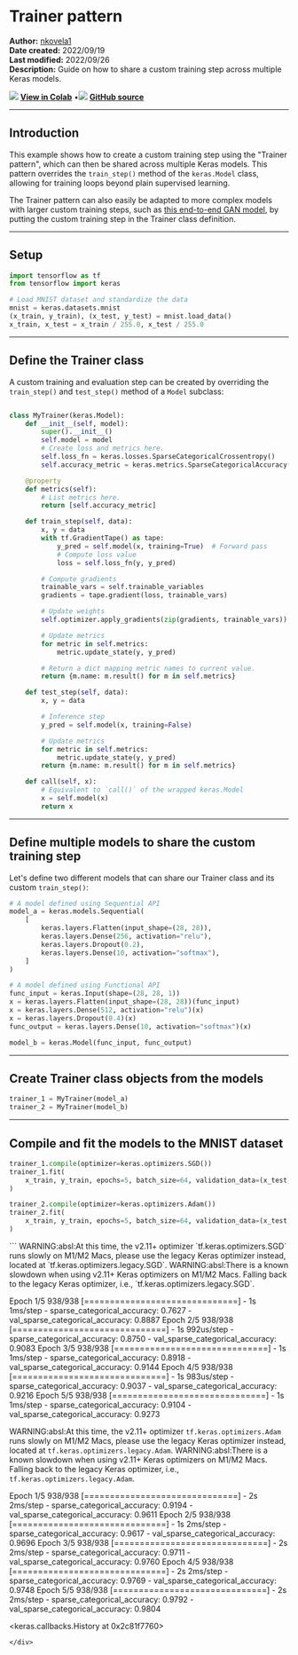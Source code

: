 # Trainer pattern

**Author:** [nkovela1](https://nkovela1.github.io/)<br>
**Date created:** 2022/09/19<br>
**Last modified:** 2022/09/26<br>
**Description:** Guide on how to share a custom training step across multiple Keras models.


<img class="k-inline-icon" src="https://colab.research.google.com/img/colab_favicon.ico"/> [**View in Colab**](https://colab.research.google.com/github/keras-team/keras-io/blob/master/examples/keras_recipes/ipynb/trainer_pattern.ipynb)  <span class="k-dot">•</span><img class="k-inline-icon" src="https://github.com/favicon.ico"/> [**GitHub source**](https://github.com/keras-team/keras-io/blob/master/examples/keras_recipes/trainer_pattern.py)



---
## Introduction

This example shows how to create a custom training step using the "Trainer pattern",
which can then be shared across multiple Keras models. This pattern overrides the
`train_step()` method of the `keras.Model` class, allowing for training loops
beyond plain supervised learning.

The Trainer pattern can also easily be adapted to more complex models with larger
custom training steps, such as
[this end-to-end GAN model](https://keras.io/guides/customizing_what_happens_in_fit/#wrapping-up-an-endtoend-gan-example),
by putting the custom training step in the Trainer class definition.

---
## Setup


```python
import tensorflow as tf
from tensorflow import keras

# Load MNIST dataset and standardize the data
mnist = keras.datasets.mnist
(x_train, y_train), (x_test, y_test) = mnist.load_data()
x_train, x_test = x_train / 255.0, x_test / 255.0

```

---
## Define the Trainer class

A custom training and evaluation step can be created by overriding
the `train_step()` and `test_step()` method of a `Model` subclass:


```python

class MyTrainer(keras.Model):
    def __init__(self, model):
        super().__init__()
        self.model = model
        # Create loss and metrics here.
        self.loss_fn = keras.losses.SparseCategoricalCrossentropy()
        self.accuracy_metric = keras.metrics.SparseCategoricalAccuracy()

    @property
    def metrics(self):
        # List metrics here.
        return [self.accuracy_metric]

    def train_step(self, data):
        x, y = data
        with tf.GradientTape() as tape:
            y_pred = self.model(x, training=True)  # Forward pass
            # Compute loss value
            loss = self.loss_fn(y, y_pred)

        # Compute gradients
        trainable_vars = self.trainable_variables
        gradients = tape.gradient(loss, trainable_vars)

        # Update weights
        self.optimizer.apply_gradients(zip(gradients, trainable_vars))

        # Update metrics
        for metric in self.metrics:
            metric.update_state(y, y_pred)

        # Return a dict mapping metric names to current value.
        return {m.name: m.result() for m in self.metrics}

    def test_step(self, data):
        x, y = data

        # Inference step
        y_pred = self.model(x, training=False)

        # Update metrics
        for metric in self.metrics:
            metric.update_state(y, y_pred)
        return {m.name: m.result() for m in self.metrics}

    def call(self, x):
        # Equivalent to `call()` of the wrapped keras.Model
        x = self.model(x)
        return x

```

---
## Define multiple models to share the custom training step

Let's define two different models that can share our Trainer class and its custom `train_step()`:


```python
# A model defined using Sequential API
model_a = keras.models.Sequential(
    [
        keras.layers.Flatten(input_shape=(28, 28)),
        keras.layers.Dense(256, activation="relu"),
        keras.layers.Dropout(0.2),
        keras.layers.Dense(10, activation="softmax"),
    ]
)

# A model defined using Functional API
func_input = keras.Input(shape=(28, 28, 1))
x = keras.layers.Flatten(input_shape=(28, 28))(func_input)
x = keras.layers.Dense(512, activation="relu")(x)
x = keras.layers.Dropout(0.4)(x)
func_output = keras.layers.Dense(10, activation="softmax")(x)

model_b = keras.Model(func_input, func_output)
```

---
## Create Trainer class objects from the models


```python
trainer_1 = MyTrainer(model_a)
trainer_2 = MyTrainer(model_b)
```

---
## Compile and fit the models to the MNIST dataset


```python
trainer_1.compile(optimizer=keras.optimizers.SGD())
trainer_1.fit(
    x_train, y_train, epochs=5, batch_size=64, validation_data=(x_test, y_test)
)

trainer_2.compile(optimizer=keras.optimizers.Adam())
trainer_2.fit(
    x_train, y_train, epochs=5, batch_size=64, validation_data=(x_test, y_test)
)
```

<div class="k-default-codeblock">
```
WARNING:absl:At this time, the v2.11+ optimizer `tf.keras.optimizers.SGD` runs slowly on M1/M2 Macs, please use the legacy Keras optimizer instead, located at `tf.keras.optimizers.legacy.SGD`.
WARNING:absl:There is a known slowdown when using v2.11+ Keras optimizers on M1/M2 Macs. Falling back to the legacy Keras optimizer, i.e., `tf.keras.optimizers.legacy.SGD`.

Epoch 1/5
938/938 [==============================] - 1s 1ms/step - sparse_categorical_accuracy: 0.7627 - val_sparse_categorical_accuracy: 0.8887
Epoch 2/5
938/938 [==============================] - 1s 992us/step - sparse_categorical_accuracy: 0.8750 - val_sparse_categorical_accuracy: 0.9083
Epoch 3/5
938/938 [==============================] - 1s 1ms/step - sparse_categorical_accuracy: 0.8918 - val_sparse_categorical_accuracy: 0.9144
Epoch 4/5
938/938 [==============================] - 1s 983us/step - sparse_categorical_accuracy: 0.9037 - val_sparse_categorical_accuracy: 0.9216
Epoch 5/5
938/938 [==============================] - 1s 1ms/step - sparse_categorical_accuracy: 0.9104 - val_sparse_categorical_accuracy: 0.9273

WARNING:absl:At this time, the v2.11+ optimizer `tf.keras.optimizers.Adam` runs slowly on M1/M2 Macs, please use the legacy Keras optimizer instead, located at `tf.keras.optimizers.legacy.Adam`.
WARNING:absl:There is a known slowdown when using v2.11+ Keras optimizers on M1/M2 Macs. Falling back to the legacy Keras optimizer, i.e., `tf.keras.optimizers.legacy.Adam`.

Epoch 1/5
938/938 [==============================] - 2s 2ms/step - sparse_categorical_accuracy: 0.9194 - val_sparse_categorical_accuracy: 0.9611
Epoch 2/5
938/938 [==============================] - 1s 2ms/step - sparse_categorical_accuracy: 0.9617 - val_sparse_categorical_accuracy: 0.9696
Epoch 3/5
938/938 [==============================] - 2s 2ms/step - sparse_categorical_accuracy: 0.9711 - val_sparse_categorical_accuracy: 0.9760
Epoch 4/5
938/938 [==============================] - 2s 2ms/step - sparse_categorical_accuracy: 0.9769 - val_sparse_categorical_accuracy: 0.9748
Epoch 5/5
938/938 [==============================] - 2s 2ms/step - sparse_categorical_accuracy: 0.9792 - val_sparse_categorical_accuracy: 0.9804

<keras.callbacks.History at 0x2c81f7760>

```
</div>
